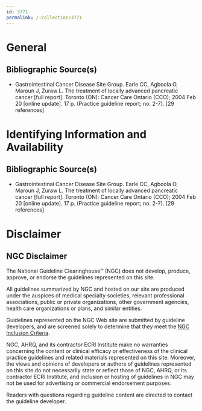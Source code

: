```yaml
---
id: 3771
permalink: /:collection/3771
---
```


# General

## Bibliographic Source(s)

- Gastrointestinal Cancer Disease Site Group. Earle CC, Agboola O, Maroun J, Zuraw L. The treatment of locally advanced pancreatic cancer [full report]. Toronto (ON): Cancer Care Ontario (CCO); 2004 Feb 20 [online update]. 17 p. (Practice guideline report; no. 2-7). [29 references]

# Identifying Information and Availability

## Bibliographic Source(s)

- Gastrointestinal Cancer Disease Site Group. Earle CC, Agboola O, Maroun J, Zuraw L. The treatment of locally advanced pancreatic cancer [full report]. Toronto (ON): Cancer Care Ontario (CCO); 2004 Feb 20 [online update]. 17 p. (Practice guideline report; no. 2-7). [29 references]

# Disclaimer

## NGC Disclaimer

The National Guideline Clearinghouse™ (NGC) does not develop, produce, approve, or endorse the guidelines represented on this site.

All guidelines summarized by NGC and hosted on our site are produced under the auspices of medical specialty societies, relevant professional associations, public or private organizations, other government agencies, health care organizations or plans, and similar entities.

Guidelines represented on the NGC Web site are submitted by guideline developers, and are screened solely to determine that they meet the [NGC Inclusion Criteria](/help-and-about/summaries/inclusion-criteria).

NGC, AHRQ, and its contractor ECRI Institute make no warranties concerning the content or clinical efficacy or effectiveness of the clinical practice guidelines and related materials represented on this site. Moreover, the views and opinions of developers or authors of guidelines represented on this site do not necessarily state or reflect those of NGC, AHRQ, or its contractor ECRI Institute, and inclusion or hosting of guidelines in NGC may not be used for advertising or commercial endorsement purposes.

Readers with questions regarding guideline content are directed to contact the guideline developer.


